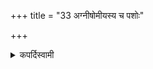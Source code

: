 +++
title = "33 अग्नीषोमीयस्य च पशोः"

+++

<details><summary>कपर्दिस्वामी</summary>


<details>

<details><summary>हरदत्तः</summary>


<details>

<details><summary>Müller</summary>

And this is the norm for the Savanīya.
</details>

<details><summary>थिते</summary>

अग्नीषोमीयस्य च पशोः ३३
</details>
